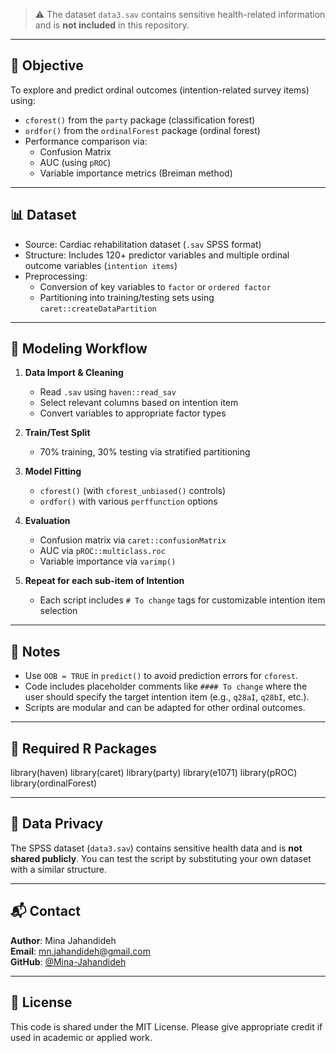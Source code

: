 
> ⚠️ The dataset `data3.sav` contains sensitive health-related information and is **not included** in this repository.

---

## 🎯 Objective

To explore and predict ordinal outcomes (intention-related survey items) using:
- `cforest()` from the `party` package (classification forest)
- `ordfor()` from the `ordinalForest` package (ordinal forest)
- Performance comparison via:
  - Confusion Matrix
  - AUC (using `pROC`)
  - Variable importance metrics (Breiman method)

---

## 📊 Dataset

- Source: Cardiac rehabilitation dataset (`.sav` SPSS format)
- Structure: Includes 120+ predictor variables and multiple ordinal outcome variables (`intention items`)
- Preprocessing:
  - Conversion of key variables to `factor` or `ordered factor`
  - Partitioning into training/testing sets using `caret::createDataPartition`

---

## 🔁 Modeling Workflow

1. **Data Import & Cleaning**
   - Read `.sav` using `haven::read_sav`
   - Select relevant columns based on intention item
   - Convert variables to appropriate factor types

2. **Train/Test Split**
   - 70% training, 30% testing via stratified partitioning

3. **Model Fitting**
   - `cforest()` (with `cforest_unbiased()` controls)
   - `ordfor()` with various `perffunction` options

4. **Evaluation**
   - Confusion matrix via `caret::confusionMatrix`
   - AUC via `pROC::multiclass.roc`
   - Variable importance via `varimp()`

5. **Repeat for each sub-item of Intention**
   - Each script includes `# To change` tags for customizable intention item selection

---

## 🧠 Notes

- Use `OOB = TRUE` in `predict()` to avoid prediction errors for `cforest`.
- Code includes placeholder comments like `#### To change` where the user should specify the target intention item (e.g., `q28aI`, `q28bI`, etc.).
- Scripts are modular and can be adapted for other ordinal outcomes.

---

## 🧪 Required R Packages

library(haven)
library(caret)
library(party)
library(e1071)
library(pROC)
library(ordinalForest)

---

## 📁 Data Privacy

The SPSS dataset (`data3.sav`) contains sensitive health data and is **not shared publicly**. You can test the script by substituting your own dataset with a similar structure.

---

## 📬 Contact

**Author**: Mina Jahandideh  
**Email**: mn.jahandideh@gmail.com  
**GitHub**: [@Mina-Jahandideh](https://github.com/Mina-Jahandideh)

---

## 📄 License

This code is shared under the MIT License. Please give appropriate credit if used in academic or applied work.

